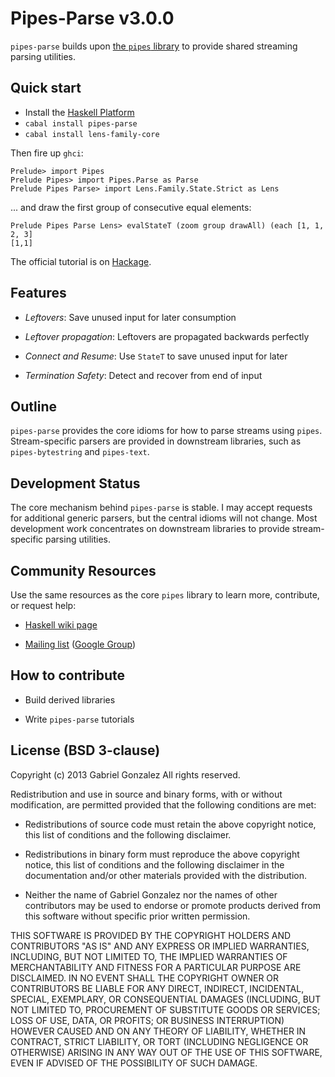 # Pipes-Parse v3.0.0

`pipes-parse` builds upon
[the `pipes` library](https://github.com/Gabriel439/Haskell-Pipes-Library) to
provide shared streaming parsing utilities.

## Quick start

* Install the [Haskell Platform](http://www.haskell.org/platform/)
* `cabal install pipes-parse`
* `cabal install lens-family-core`

Then fire up `ghci`:

    Prelude> import Pipes
    Prelude Pipes> import Pipes.Parse as Parse
    Prelude Pipes Parse> import Lens.Family.State.Strict as Lens

... and draw the first group of consecutive equal elements:

    Prelude Pipes Parse Lens> evalStateT (zoom group drawAll) (each [1, 1, 2, 3]
    [1,1]

The official tutorial is on
[Hackage](http://hackage.haskell.org/package/pipes-parse).

## Features

* *Leftovers*: Save unused input for later consumption

* *Leftover propagation*: Leftovers are propagated backwards perfectly

* *Connect and Resume*: Use `StateT` to save unused input for later

* *Termination Safety*: Detect and recover from end of input

## Outline

`pipes-parse` provides the core idioms for how to parse streams using `pipes`.
Stream-specific parsers are provided in downstream libraries, such as
`pipes-bytestring` and `pipes-text`.

## Development Status

The core mechanism behind `pipes-parse` is stable.  I may accept requests for
additional generic parsers, but the central idioms will not change.  Most
development work concentrates on downstream libraries to provide stream-specific
parsing utilities.

## Community Resources

Use the same resources as the core `pipes` library to learn more, contribute, or
request help:

* [Haskell wiki page](http://www.haskell.org/haskellwiki/Pipes)

* [Mailing list](mailto:haskell-pipes@googlegroups.com) ([Google Group](https://groups.google.com/forum/?fromgroups#!forum/haskell-pipes))

## How to contribute

* Build derived libraries

* Write `pipes-parse` tutorials

## License (BSD 3-clause)

Copyright (c) 2013 Gabriel Gonzalez
All rights reserved.

Redistribution and use in source and binary forms, with or without modification,
are permitted provided that the following conditions are met:

* Redistributions of source code must retain the above copyright notice, this
  list of conditions and the following disclaimer.

* Redistributions in binary form must reproduce the above copyright notice, this
  list of conditions and the following disclaimer in the documentation and/or
  other materials provided with the distribution.

* Neither the name of Gabriel Gonzalez nor the names of other contributors may
  be used to endorse or promote products derived from this software without
  specific prior written permission.

THIS SOFTWARE IS PROVIDED BY THE COPYRIGHT HOLDERS AND CONTRIBUTORS "AS IS" AND
ANY EXPRESS OR IMPLIED WARRANTIES, INCLUDING, BUT NOT LIMITED TO, THE IMPLIED
WARRANTIES OF MERCHANTABILITY AND FITNESS FOR A PARTICULAR PURPOSE ARE
DISCLAIMED. IN NO EVENT SHALL THE COPYRIGHT OWNER OR CONTRIBUTORS BE LIABLE FOR
ANY DIRECT, INDIRECT, INCIDENTAL, SPECIAL, EXEMPLARY, OR CONSEQUENTIAL DAMAGES
(INCLUDING, BUT NOT LIMITED TO, PROCUREMENT OF SUBSTITUTE GOODS OR SERVICES;
LOSS OF USE, DATA, OR PROFITS; OR BUSINESS INTERRUPTION) HOWEVER CAUSED AND ON
ANY THEORY OF LIABILITY, WHETHER IN CONTRACT, STRICT LIABILITY, OR TORT
(INCLUDING NEGLIGENCE OR OTHERWISE) ARISING IN ANY WAY OUT OF THE USE OF THIS
SOFTWARE, EVEN IF ADVISED OF THE POSSIBILITY OF SUCH DAMAGE.
